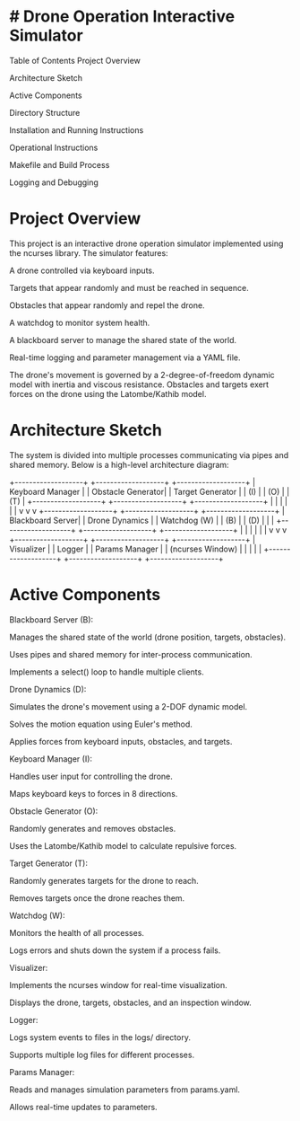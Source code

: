 # # Drone Operation Interactive Simulator
Table of Contents
Project Overview

Architecture Sketch

Active Components

Directory Structure

Installation and Running Instructions

Operational Instructions

Makefile and Build Process

Logging and Debugging



# Project Overview
This project is an interactive drone operation simulator implemented using the ncurses library. The simulator features:

A drone controlled via keyboard inputs.

Targets that appear randomly and must be reached in sequence.

Obstacles that appear randomly and repel the drone.

A watchdog to monitor system health.

A blackboard server to manage the shared state of the world.

Real-time logging and parameter management via a YAML file.

The drone's movement is governed by a 2-degree-of-freedom dynamic model with inertia and viscous resistance. Obstacles and targets exert forces on the drone using the Latombe/Kathib model.




# Architecture Sketch
The system is divided into multiple processes communicating via pipes and shared memory. Below is a high-level architecture diagram:

+-------------------+       +-------------------+       +-------------------+
|  Keyboard Manager |       |  Obstacle Generator|       |  Target Generator  |
|       (I)         |       |       (O)          |       |       (T)          |
+-------------------+       +-------------------+       +-------------------+
        |                           |                           |
        |                           |                           |
        v                           v                           v
+-------------------+       +-------------------+       +-------------------+
|  Blackboard Server|       |  Drone Dynamics   |       |  Watchdog (W)     |
|       (B)         |       |       (D)         |       |                   |
+-------------------+       +-------------------+       +-------------------+
        |                           |                           |
        |                           |                           |
        v                           v                           v
+-------------------+       +-------------------+       +-------------------+
|  Visualizer       |       |  Logger           |       |  Params Manager   |
|  (ncurses Window) |       |                   |       |                   |
+-------------------+       +-------------------+       +-------------------+





# Active Components
Blackboard Server (B):

Manages the shared state of the world (drone position, targets, obstacles).

Uses pipes and shared memory for inter-process communication.

Implements a select() loop to handle multiple clients.

Drone Dynamics (D):

Simulates the drone's movement using a 2-DOF dynamic model.

Solves the motion equation using Euler's method.

Applies forces from keyboard inputs, obstacles, and targets.

Keyboard Manager (I):

Handles user input for controlling the drone.

Maps keyboard keys to forces in 8 directions.

Obstacle Generator (O):

Randomly generates and removes obstacles.

Uses the Latombe/Kathib model to calculate repulsive forces.

Target Generator (T):

Randomly generates targets for the drone to reach.

Removes targets once the drone reaches them.

Watchdog (W):

Monitors the health of all processes.

Logs errors and shuts down the system if a process fails.

Visualizer:

Implements the ncurses window for real-time visualization.

Displays the drone, targets, obstacles, and an inspection window.

Logger:

Logs system events to files in the logs/ directory.

Supports multiple log files for different processes.

Params Manager:

Reads and manages simulation parameters from params.yaml.

Allows real-time updates to parameters.














































































